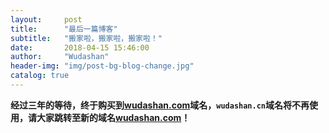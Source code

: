 ```yaml
---
layout:     post
title:      "最后一篇博客"
subtitle:   "搬家啦，搬家啦，搬家啦！"
date:       2018-04-15 15:46:00
author:     "Wudashan"
header-img: "img/post-bg-blog-change.jpg"
catalog: true
---
```


**经过三年的等待，终于购买到[wudashan.com](wudashan.com)域名，`wudashan.cn`域名将不再使用，请大家跳转至新的域名[wudashan.com](wudashan.com)！**
